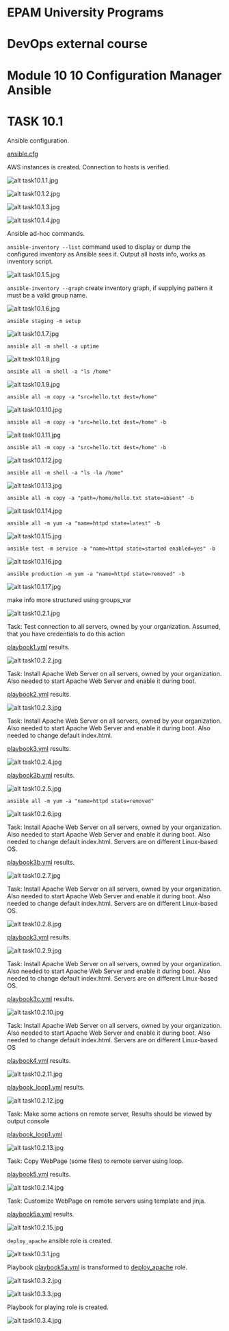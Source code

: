 # EPAM University Programs

# DevOps external course

# Module 10  10 Configuration Manager Ansible

# TASK 10.1



Ansible configuration.

[ansible.cfg](./ansible.cfg)




AWS instances is created. Connection to hosts is verified.

![alt task10.1.1.jpg](task10.1.1.jpg)

![alt task10.1.2.jpg](task10.1.2.jpg)

![alt task10.1.3.jpg](task10.1.3.jpg)

![alt task10.1.4.jpg](task10.1.4.jpg)

Ansible ad-hoc commands.

`ansible-inventory --list` command used to display or dump the configured inventory as Ansible sees it.
Output all hosts info, works as inventory script.

![alt task10.1.5.jpg](task10.1.5.jpg)

`ansible-inventory --graph` create inventory graph, if supplying pattern it must be a valid group name.

![alt task10.1.6.jpg](task10.1.6.jpg)

`ansible staging -m setup` 

![alt task10.1.7.jpg](task10.1.7.jpg)

`ansible all -m shell -a uptime` 

![alt task10.1.8.jpg](task10.1.8.jpg)

`ansible all -m shell -a "ls /home"`

![alt task10.1.9.jpg](task10.1.9.jpg)

`ansible all -m copy -a "src=hello.txt dest=/home"`

![alt task10.1.10.jpg](task10.1.10.jpg)

`ansible all -m copy -a "src=hello.txt dest=/home" -b`

![alt task10.1.11.jpg](task10.1.11.jpg)

`ansible all -m copy -a "src=hello.txt dest=/home" -b`

![alt task10.1.12.jpg](task10.1.12.jpg)

`ansible all -m shell -a "ls -la /home"`

![alt task10.1.13.jpg](task10.1.13.jpg)

`ansible all -m copy -a "path=/home/hello.txt state=absent" -b`

![alt task10.1.14.jpg](task10.1.14.jpg)

`ansible all -m yum -a "name=httpd state=latest" -b`

![alt task10.1.15.jpg](task10.1.15.jpg)

`ansible test -m service -a "name=httpd state=started enabled=yes" -b`

![alt task10.1.16.jpg](task10.1.16.jpg)

`ansible production -m yum -a "name=httpd state=removed" -b`

![alt task10.1.17.jpg](task10.1.17.jpg)



make info more structured using groups_var

![alt task10.2.1.jpg](task10.2.1.jpg)

Task: Test connection to all servers, owned by your organization.
Assumed, that you have credentials to do this action

[playbook1.yml](./playbook1.yml) results.

![alt task10.2.2.jpg](task10.2.2.jpg)

Task: Install Apache Web Server on all servers, owned by your organization.
Also needed to start Apache Web Server and enable it during boot.

[playbook2.yml](./playbook2.yml) results.

![alt task10.2.3.jpg](task10.2.3.jpg)

Task: Install Apache Web Server on all servers, owned by your organization.
Also needed to start Apache Web Server and enable it during boot.
Also needed to change default index.html.

[playbook3.yml](./playbook3a.yml) results.

![alt task10.2.4.jpg](task10.2.4.jpg)


[playbook3b.yml](./playbook3b.yml) results.

![alt task10.2.5.jpg](task10.2.5.jpg)

`ansible all -m yum -a "name=httpd state=removed"`

![alt task10.2.6.jpg](task10.2.6.jpg)

Task: Install Apache Web Server on all servers, owned by your organization.
Also needed to start Apache Web Server and enable it during boot.
Also needed to change default index.html. Servers are on different Linux-based OS.

[playbook3b.yml](./playbook3b.yml) results. 

![alt task10.2.7.jpg](task10.2.7.jpg)



Task: Install Apache Web Server on all servers, owned by your organization.
Also needed to start Apache Web Server and enable it during boot.
Also needed to change default index.html. Servers are on different Linux-based OS.

![alt task10.2.8.jpg](task10.2.8.jpg)

[playbook3.yml](./playbook3b.yml) results.

![alt task10.2.9.jpg](task10.2.9.jpg)

Task: Install Apache Web Server on all servers, owned by your organization.
Also needed to start Apache Web Server and enable it during boot.
Also needed to change default index.html. Servers are on different Linux-based OS.

[playbook3c.yml](./playbook3c.yml) results.

![alt task10.2.10.jpg](task10.2.10.jpg)

Task: Install Apache Web Server on all servers, owned by your organization.
Also needed to start Apache Web Server and enable it during boot.
Also needed to change default index.html. Servers are on different Linux-based OS

[playbook4.yml](./playbook4.yml) results.

![alt task10.2.11.jpg](task10.2.11.jpg)



[playbook_loop1.yml](./playbook_loop1.yml) results.

![alt task10.2.12.jpg](task10.2.12.jpg)

Task: Make some actions on remote server,
Results should be viewed by output console

[playbook_loop1.yml](./playbook_loop1.yml) 

![alt task10.2.13.jpg](task10.2.13.jpg)

Task: Copy WebPage (some files) to remote server using loop.

[playbook5.yml](./playbook5.yml) results.

![alt task10.2.14.jpg](task10.2.14.jpg)

Task: Customize WebPage on remote servers using
template and jinja.

[playbook5a.yml](./playbook5a.yml) results.

![alt task10.2.15.jpg](task10.2.15.jpg)


`deploy_apache` ansible role is created.

![alt task10.3.1.jpg](task10.3.1.jpg)

Playbook [playbook5a.yml](./playbook5a.yml) is transformed to [deploy_apache](./deploy_apache) role.

![alt task10.3.2.jpg](task10.3.2.jpg)

![alt task10.3.3.jpg](task10.3.3.jpg)

Playbook for playing role is created.

![alt task10.3.4.jpg](task10.3.4.jpg)










